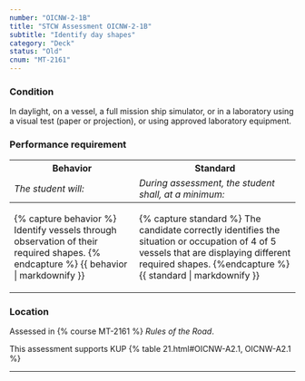 ```yaml
---
number: "OICNW-2-1B"
title: "STCW Assessment OICNW-2-1B"
subtitle: "Identify day shapes"
category: "Deck"
status: "Old"
cnum: "MT-2161"
---
```

### Condition

In daylight, on a vessel, a full mission ship simulator, or in a laboratory using a visual test (paper or projection), or using approved laboratory equipment.

### Performance requirement 

<table width='100%' class='Guidelines'>
 <thead>
 <tr>
     <th class='thirty'>Behavior</th>
     <th class='seventy'>Standard</th>
 </tr>
 <tr>
     <td><em>The student will:</em></td>
     <td><em>During assessment, the student shall, at a minimum:</em></td>
 </tr>
 </thead>
 <tbody>
 

<tr><td>

{% capture behavior %}
Identify vessels through observation of their required shapes.
{% endcapture %}
{{ behavior | markdownify }}

</td><td>

{% capture standard %}
The candidate correctly identifies the situation or occupation of 4 of 5 vessels that are displaying different required shapes.
{%endcapture %}
{{ standard | markdownify }}

</td></tr>



 </tbody>
 </table>

### Location

Assessed in  {% course  MT-2161 %}  *Rules of the Road*.

This assessment supports KUP {% table 21.html#OICNW-A2.1, OICNW-A2.1 %}

***

